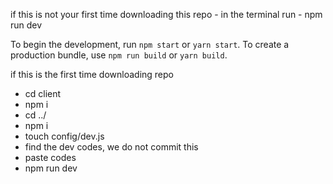if this is not your first time downloading this repo
    - in the terminal run
    - npm run dev


To begin the development, run `npm start` or `yarn start`.
      To create a production bundle, use `npm run build` or `yarn build`.


if this is the first time downloading repo
- cd client
- npm i 
- cd ../
- npm i 
- touch config/dev.js
- find the dev codes, we do not commit this
- paste codes
- npm run dev